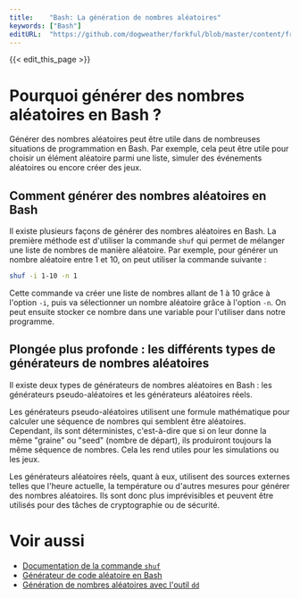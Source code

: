 ```yaml
---
title:    "Bash: La génération de nombres aléatoires"
keywords: ["Bash"]
editURL:  "https://github.com/dogweather/forkful/blob/master/content/fr/bash/generating-random-numbers.md"
---
```


{{< edit_this_page >}}

# Pourquoi générer des nombres aléatoires en Bash ?

Générer des nombres aléatoires peut être utile dans de nombreuses situations de programmation en Bash. Par exemple, cela peut être utile pour choisir un élément aléatoire parmi une liste, simuler des événements aléatoires ou encore créer des jeux.

## Comment générer des nombres aléatoires en Bash

Il existe plusieurs façons de générer des nombres aléatoires en Bash. La première méthode est d'utiliser la commande `shuf` qui permet de mélanger une liste de nombres de manière aléatoire. Par exemple, pour générer un nombre aléatoire entre 1 et 10, on peut utiliser la commande suivante :

```Bash
shuf -i 1-10 -n 1
```

Cette commande va créer une liste de nombres allant de 1 à 10 grâce à l'option `-i`, puis va sélectionner un nombre aléatoire grâce à l'option `-n`. On peut ensuite stocker ce nombre dans une variable pour l'utiliser dans notre programme.

## Plongée plus profonde : les différents types de générateurs de nombres aléatoires

Il existe deux types de générateurs de nombres aléatoires en Bash : les générateurs pseudo-aléatoires et les générateurs aléatoires réels.

Les générateurs pseudo-aléatoires utilisent une formule mathématique pour calculer une séquence de nombres qui semblent être aléatoires. Cependant, ils sont déterministes, c'est-à-dire que si on leur donne la même "graine" ou "seed" (nombre de départ), ils produiront toujours la même séquence de nombres. Cela les rend utiles pour les simulations ou les jeux.

Les générateurs aléatoires réels, quant à eux, utilisent des sources externes telles que l'heure actuelle, la température ou d'autres mesures pour générer des nombres aléatoires. Ils sont donc plus imprévisibles et peuvent être utilisés pour des tâches de cryptographie ou de sécurité.

# Voir aussi

- [Documentation de la commande `shuf`](https://www.computerhope.com/unix/shuf.htm)
- [Générateur de code aléatoire en Bash](https://pastebin.com/kU3Jf8NC)
- [Génération de nombres aléatoires avec l'outil `dd`](https://www.commandlinefu.com/commands/view/1043/randomly-generate-a-128-bit-encryption-key)
